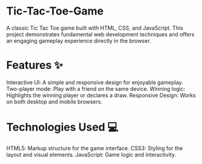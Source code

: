 # Tic-Tac-Toe-Game

A classic Tic Tac Toe game built with HTML, CSS, and JavaScript. This project demonstrates fundamental web development techniques and offers an engaging gameplay experience directly in the browser.

# Features ✨
Interactive UI: A simple and responsive design for enjoyable gameplay.
Two-player mode: Play with a friend on the same device.
Winning logic: Highlights the winning player or declares a draw.
Responsive Design: Works on both desktop and mobile browsers.

# Technologies Used 💻
HTML5: Markup structure for the game interface.
CSS3: Styling for the layout and visual elements.
JavaScript: Game logic and interactivity.